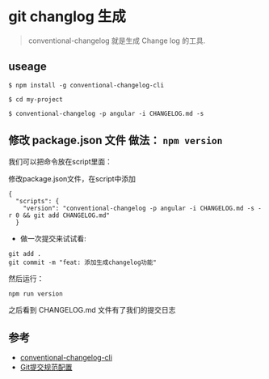 # git changlog 生成


>conventional-changelog 就是生成 Change log 的工具.


## useage

```
$ npm install -g conventional-changelog-cli

$ cd my-project

$ conventional-changelog -p angular -i CHANGELOG.md -s
```


## 修改 package.json 文件 做法： `npm version`

我们可以把命令放在script里面：

修改package.json文件，在script中添加

```
{
  "scripts": {
    "version": "conventional-changelog -p angular -i CHANGELOG.md -s -r 0 && git add CHANGELOG.md"
  }
```


- 做一次提交来试试看:
```
git add .
git commit -m "feat: 添加生成changelog功能"
```

然后运行：

```
npm run version
```

之后看到 CHANGELOG.md 文件有了我们的提交日志


## 参考
- [conventional-changelog-cli](https://github.com/conventional-changelog/conventional-changelog/tree/master/packages/conventional-changelog-cli#readme)
- [Git提交规范配置](https://mp.weixin.qq.com/s/TJ24OXFzzIemABGWYfJ-YQ) 
